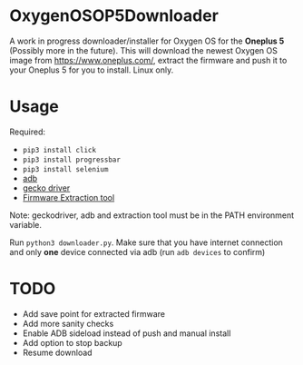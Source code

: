 # OxygenOSOP5Downloader
A work in progress downloader/installer for Oxygen OS for the **Oneplus 5** (Possibly more in the future). This will download the newest Oxygen OS image from https://www.oneplus.com/, extract the firmware and push it to your Oneplus 5 for you to install.
Linux only.
# Usage
Required:
* `pip3 install click`
* `pip3 install progressbar`
* `pip3 install selenium`
* [adb](https://developer.android.com/studio/command-line/adb)
* [gecko driver](https://github.com/mozilla/geckodriver)  
* [Firmware Extraction tool](https://github.com/tyxeron/Oneplus5FirmwareExtractor)

Note: geckodriver, adb and extraction tool must be in the PATH environment variable.

Run `python3 downloader.py`. Make sure that you have internet connection and only **one** device connected via adb (run `adb devices` to confirm)
# TODO
* Add save point for extracted firmware
* Add more sanity checks
* Enable ADB sideload instead of push and manual install
* Add option to stop backup
* Resume download
